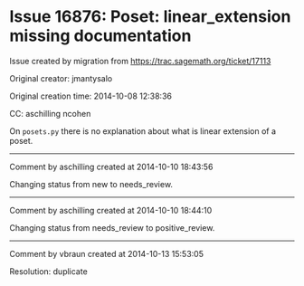 # Issue 16876: Poset: linear_extension missing documentation

Issue created by migration from https://trac.sagemath.org/ticket/17113

Original creator: jmantysalo

Original creation time: 2014-10-08 12:38:36

CC:  aschilling ncohen

On `posets.py` there is no explanation about what is linear extension of a poset.


---

Comment by aschilling created at 2014-10-10 18:43:56

Changing status from new to needs_review.


---

Comment by aschilling created at 2014-10-10 18:44:10

Changing status from needs_review to positive_review.


---

Comment by vbraun created at 2014-10-13 15:53:05

Resolution: duplicate
